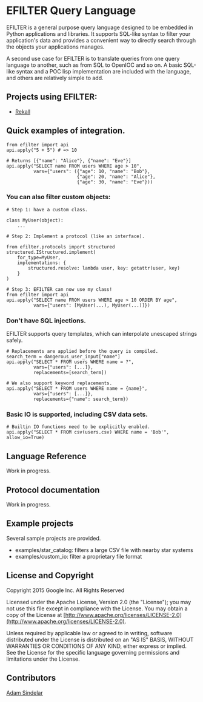 # EFILTER Query Language

EFILTER is a general purpose query language designed to be embedded in Python applications and libraries. It supports SQL-like syntax to filter your application's data and provides a convenient way to directly search through the objects your applications manages.

A second use case for EFILTER is to translate queries from one query language to another, such as from SQL to OpenIOC and so on. A basic SQL-like syntax and a POC lisp implementation are included with the language, and others are relatively simple to add.

## Projects using EFILTER:

 - [Rekall](https://github.com/google/rekall)


## Quick examples of integration.

    from efilter import api
    api.apply("5 + 5") # => 10

    # Returns [{"name": "Alice"}, {"name": "Eve"}]
    api.apply("SELECT name FROM users WHERE age > 10",
              vars={"users": ({"age": 10, "name": "Bob"},
                              {"age": 20, "name": "Alice"},
                              {"age": 30, "name": "Eve"}))


### You can also filter custom objects:

    # Step 1: have a custom class.

    class MyUser(object):
        ...

    # Step 2: Implement a protocol (like an interface).

    from efilter.protocols import structured
    structured.IStructured.implement(
        for_type=MyUser,
        implementations: {
            structured.resolve: lambda user, key: getattr(user, key)
        }
    )

    # Step 3: EFILTER can now use my class!
    from efilter import api
    api.apply("SELECT name FROM users WHERE age > 10 ORDER BY age",
              vars={"users": [MyUser(...), MyUser(...)]})


### Don't have SQL injections.

EFILTER supports query templates, which can interpolate unescaped strings safely.

    # Replacements are applied before the query is compiled.
    search_term = dangerous_user_input["name"]
    api.apply("SELECT * FROM users WHERE name = ?",
              vars={"users": [...]},
              replacements=[search_term])

    # We also support keyword replacements.
    api.apply("SELECT * FROM users WHERE name = {name}",
              vars={"users": [...]},
              replacements={"name": search_term})


### Basic IO is supported, including CSV data sets.

    # Builtin IO functions need to be explicitly enabled.
    api.apply("SELECT * FROM csv(users.csv) WHERE name = 'Bob'", allow_io=True)


## Language Reference

Work in progress.


## Protocol documentation

Work in progress.


## Example projects

Several sample projects are provided.

 - examples/star_catalog: filters a large CSV file with nearby star systems
 - examples/custom_io: filter a proprietary file format


## License and Copyright

Copyright 2015 Google Inc. All Rights Reserved

Licensed under the Apache License, Version 2.0 (the "License");
you may not use this file except in compliance with the License.
You may obtain a copy of the License at [http://www.apache.org/licenses/LICENSE-2.0](http://www.apache.org/licenses/LICENSE-2.0).

Unless required by applicable law or agreed to in writing, software
distributed under the License is distributed on an "AS IS" BASIS,
WITHOUT WARRANTIES OR CONDITIONS OF ANY KIND, either express or implied.
See the License for the specific language governing permissions and
limitations under the License.

## Contributors

[Adam Sindelar](https://github.com/the80srobot)
